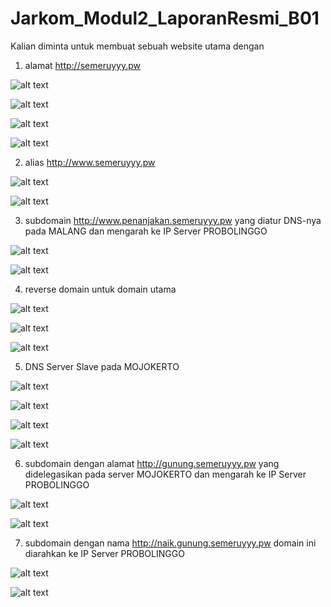 # Jarkom_Modul2_LaporanResmi_B01
 
Kalian diminta untuk membuat sebuah website utama dengan
 
1. alamat http://semeruyyy.pw
 
![alt text](mod2/2.png)
 
![alt text](mod2/3.png)
 
![alt text](mod2/4.JPG)
 
![alt text](mod2/pingsemeru.JPG)
 
2. alias http://www.semeruyyy.pw
 
![alt text](mod2/3.png)
 
![alt text](mod2/pingwwwsemeru.JPG)
 
3. subdomain http://www.penanjakan.semeruyyy.pw yang diatur DNS-nya pada MALANG dan mengarah ke IP Server PROBOLINGGO
 
![alt text](mod2/3.png)
 
![alt text](mod2/pingpenanjakan.JPG)
 
4. reverse domain untuk domain utama
 
![alt text](mod2/2.png)
 
![alt text](mod2/5.JPG)
 
![alt text](mod2/6.JPG)
 
5. DNS Server Slave pada MOJOKERTO
 
![alt text](mod2/3.png)
 
![alt text](mod2/7.JPG)
 
![alt text](mod2/servicebind9stop.JPG)
 
![alt text](mod2/pingsemerumojo.JPG)
 
6. subdomain dengan alamat http://gunung.semeruyyy.pw yang didelegasikan pada server MOJOKERTO dan mengarah ke IP Server PROBOLINGGO
 
![alt text](mod2/7.JPG)
 
![alt text](mod2/8.JPG)
 
7. subdomain dengan nama http://naik.gunung.semeruyyy.pw domain ini diarahkan ke IP Server PROBOLINGGO
 
![alt text](mod2/delegasi.JPG)
 
![alt text](mod2/9.JPG)
 
